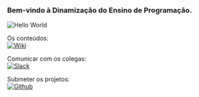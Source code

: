 ### Bem-vindo à Dinamização do Ensino de Programação.  

![Hello World](http://www.cryptprogramming.com/wp-content/uploads/2014/12/hello-world_cryptprogramming.jpg)  

Os conteúdos:  
[![Wiki](https://img.shields.io/badge/WIKI-github.com/Coding4Kids/dinamizacaoensinoprogramacao/wiki-brightgreen.svg?style=social)](https://github.com/Coding4Kids/dinamizacaoensinoprogramacao/wiki)  

Comunicar com os colegas:  
[![Slack](https://img.shields.io/badge/slack-c4k.slack.com-brightgreen.svg?style=social)](https://c4k.slack.com/)  

Submeter os projetos:  
[![Github](https://img.shields.io/badge/GitHub_Classroom-classroom.github.com/classrooms/15802042--coding--4--kids-brightgreen.svg?style=social)](https://classroom.github.com/classrooms/15802042-coding-4-kids)  
